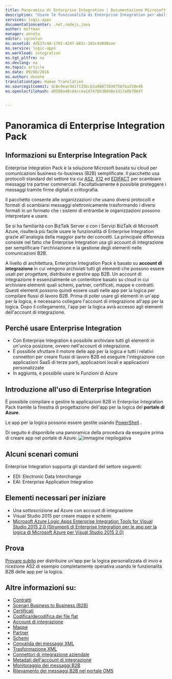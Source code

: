 ```yaml
---
title: Panoramica di Enterprise Integration | Documentazione Microsoft
description: "Usare le funzionalità di Enterprise Integration per abilitare processi aziendali e scenari di integrazione tramite le app per la logica"
services: logic-apps
documentationcenter: .net,nodejs,java
author: msftman
manager: anneta
editor: cgronlun
ms.assetid: dd517c4d-1701-4247-b83c-183c4d8d8aae
ms.service: logic-apps
ms.workload: integration
ms.tgt_pltfrm: na
ms.devlang: na
ms.topic: article
ms.date: 09/08/2016
ms.author: deonhe
translationtype: Human Translation
ms.sourcegitcommit: dc8c9eac941f133bcb3a9807334075bfba15de46
ms.openlocfilehash: d0508a40cd4ccea1d7476b366b8e1d17a0b78847


---
```

# <a name="overview-of-the-enterprise-integration-pack"></a>Panoramica di Enterprise Integration Pack
## <a name="what-is-the-enterprise-integration-pack"></a>Informazioni su Enterprise Integration Pack
Enterprise Integration Pack è la soluzione Microsoft basata su cloud per comunicazioni business-to-business (B2B) semplificate. Il pacchetto usa protocolli standard del settore tra cui [AS2](../logic-apps/logic-apps-enterprise-integration-as2.md), [X12](logic-apps-enterprise-integration-x12.md) ed [EDIFACT](../logic-apps/logic-apps-enterprise-integration-edifact.md) per scambiare messaggi tra partner commerciali. Facoltativamente è possibile proteggere i messaggi tramite firme digitali e crittografia. 

Il pacchetto consente alle organizzazioni che usano diversi protocolli e formati di scambiarsi messaggi elettronicamente trasformando i diversi formati in un formato che i sistemi di entrambe le organizzazioni possono interpretare e usare. 

Se si ha familiarità con BizTalk Server o con i Servizi BizTalk di Microsoft Azure, risulterà più facile usare le funzionalità di Enterprise Integration grazie all'analogia della maggior parte dei concetti. La principale differenza consiste nel fatto che Enterprise Integration usa gli account di integrazione per semplificare l'archiviazione e la gestione degli elementi nelle comunicazioni B2B. 

A livello di architettura, Enterprise Integration Pack è basato su **account di integrazione** in cui vengono archiviati tutti gli elementi che possono essere usati per progettare, distribuire e gestire app B2B. Un account di integrazione è essenzialmente un contenitore basato su cloud in cui archiviare elementi quali schemi, partner, certificati, mappe e contratti. Questi elementi possono quindi essere usati nelle app per la logica per compilare flussi di lavoro B2B. Prima di poter usare gli elementi in un'app per la logica, è necessario collegare l'account di integrazione all'app per la logica. Dopo il collegamento, l'app per la logica avrà accesso agli elementi dell'account di integrazione.  

## <a name="why-should-you-use-enterprise-integration"></a>Perché usare Enterprise Integration
* Con Enterprise Integration è possibile archiviare tutti gli elementi in un'unica posizione, ovvero nell'account di integrazione. 
* È possibile sfruttare il motore delle app per la logica e tutti i relativi connettori per creare flussi di lavoro B2B ed eseguire l'integrazione con applicazioni SaaS di terze parti, applicazioni locali e applicazioni personalizzate
* In aggiunta, è possibile usare le Funzioni di Azure

## <a name="how-to-get-started-with-enterprise-integration"></a>Introduzione all'uso di Enterprise Integration
È possibile compilare e gestire le applicazioni B2B in Enterprise Integration Pack tramite la finestra di progettazione dell'app per la logica del **portale di Azure**.  

Le app per la logica possono essere gestite usando [PowerShell](https://msdn.microsoft.com/library/azure/mt652195.aspx "Argomenti relativi alle app per la logica in Powershell") . 

Di seguito è disponibile una panoramica della procedura da eseguire prima di creare app nel portale di Azure: ![immagine riepilogativa](media/logic-apps-enterprise-integration-overview/overview-0.png)  

## <a name="what-are-some-common-scenarios"></a>Alcuni scenari comuni
Enterprise Integration supporta gli standard del settore seguenti:   

* EDI: Electronic Data Interchange  
* EAI: Enterprise Application Integration  

## <a name="heres-what-you-need-to-get-started"></a>Elementi necessari per iniziare
* Una sottoscrizione ad Azure con account di integrazione
* Visual Studio 2015 per creare mappe e schemi
* [Microsoft Azure Logic Apps Enterprise Integration Tools for Visual Studio 2015 2.0 (Strumenti di Enterprise Integration per le app per la logica di Microsoft Azure per Visual Studio 2015 2.0)](https://aka.ms/vsmapsandschemas)  

## <a name="try-it"></a>Prova
[Provare subito](https://github.com/Azure/azure-quickstart-templates/tree/master/201-logic-app-as2-send-receive) per distribuire un'app per la logica personalizzata di invio e ricezione AS2 di esempio completamente operativa usando le funzionalità B2B delle app per la logica.

## <a name="learn-more-about"></a>Altre informazioni su:
* [Contratti](../logic-apps/logic-apps-enterprise-integration-agreements.md "Informazioni sui contratti di Enterprise Integration")
* [Scenari Business to Business (B2B)](../logic-apps/logic-apps-enterprise-integration-b2b.md "Informazioni su come creare app per la logica con funzionalità B2B")  
* [Certificati](logic-apps-enterprise-integration-certificates.md "Informazioni sui certificati di Enterprise Integration")
* [Codifica/decodifica dei file flat](logic-apps-enterprise-integration-flatfile.md "Informazioni su come codificare e decodificare il contenuto dei file flat")  
* [Account di integrazione](../logic-apps/logic-apps-enterprise-integration-accounts.md "Informazioni sugli account di integrazione")
* [Mappe](../logic-apps/logic-apps-enterprise-integration-maps.md "Informazioni sulle mappe di Enterprise Integration")
* [Partner](logic-apps-enterprise-integration-partners.md "Informazioni sui partner di Enterprise Integration")
* [Schemi](logic-apps-enterprise-integration-schemas.md "Informazioni sugli schemi di Enterprise Integration")
* [Convalida dei messaggi XML](logic-apps-enterprise-integration-xml.md "Informazioni su come convalidare i messaggi XML con le app per la logica")
* [Trasformazione XML](logic-apps-enterprise-integration-transform.md "Informazioni sulle mappe di Enterprise Integration")
* [Connettori di integrazione aziendale](../connectors/apis-list.md "Informazioni sui connettori di Enterprise Integration Pack")
* [Metadati dell'account di integrazione](../logic-apps/logic-apps-enterprise-integration-metadata.md "Informazioni sui metadati dell'account di integrazione")
* [Monitoraggio dei messaggi B2B](logic-apps-monitor-b2b-message.md "Altre informazioni sul monitoraggio dei messaggi B2B")
* [Rilevamento dei messaggi B2B nel portale OMS](logic-apps-track-b2b-messages-omsportal.md "Altre informazioni sul rilevamento dei messaggi B2B nel portale OMS")




<!--HONumber=Jan17_HO3-->


